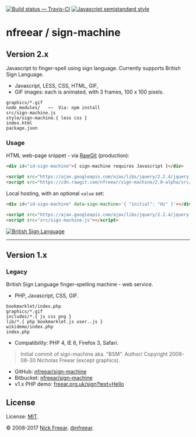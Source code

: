 
[![Build status — Travis-CI][travis-icon]][travis]
[![Javascript semistandard style][semi-icon]][semi]

# nfreear / sign-machine

## Version 2.x

Javascript to finger-spell using sign language. Currently supports British Sign Language.

* Javascript, LESS, CSS, HTML, GIF,
* GIF images: each is animated, with 3 frames, 100 x 100 pixels.

```
graphics/*.gif
node_modules/   ~~  Via: npm install
src/sign-machine.js
style/sign-machine.{ less css }
index.html
package.json
```

### Usage

HTML web-page snippet - via [RawGit][] (production):

```html
<div id="id-sign-machine">[ sign-machine requires Javascript ]</div>

<script src="https://ajax.googleapis.com/ajax/libs/jquery/2.2.4/jquery.min.js"></script>
<script src="https://cdn.rawgit.com/nfreear/sign-machine/2.0-alpha/src/sign-machine.js"></script>
```

Local hosting, with an optional `value` set:

```html
<div id="id-sign-machine" data-sign-machine='{ "initial": "Hi" }'></div>

<script src="https://ajax.googleapis.com/ajax/libs/jquery/2.2.4/jquery.min.js"></script>
<script src="src/sign-machine.js"></script>
```


[![British Sign Language][bsl-img]][bsl]

---

## Version 1.x

### Legacy

British Sign Language finger-spelling machine - web service.

* PHP, Javascript, CSS, GIF.

```
bookmarklet/index.php
graphics/*.gif
includes/*.{ js css png }
lib/*.{ php bookmarklet.js user..js }
wikidemo/index.php
index.php
```

* Compatibility: PHP 4, IE 6, Firefox 3, Safari.

> Initial commit of sign-machine aka. "BSM". Author/ Copyright 2008-08-30 Nicholas Freear (except graphics).

* GitHub: [nfreear/sign-machine][gh]
* Bitbucket: [nfreear/sign-machine][bit]
* v1.x PHP demo: [freear.org.uk/sign?text=Hello][php]

## License

License: [MIT][].

© 2008-2017 [Nick Freear][blog]. [@nfreear][].


[gh]: https://github.com/nfreear/sign-machine
[bit]: https://bitbucket.org/nfreear/sign-machine
[php]: http://freear.org.uk/sign/?text=Hello%21
[@nfreear]: https://twitter.com/nfreear "Twitter: @nfreear"
[blog]: http://nick.freear.org.uk "Nick Freear's blog"

[RawGit]: https://rawgit.com/
    "Serves Git files with the correct mime-type; content delivery network (CDN)"
[MIT]: https://nfreear.mit-license.org/ "MIT License"
[travis]: https://travis-ci.org/nfreear/sign-machine "Build status – Travis-CI (NPM/eslint)"
[travis-icon]: https://api.travis-ci.org/nfreear/sign-machine.svg
[semi]: https://github.com/Flet/semistandard "Javascript coding style — 'semistandard'"
[semi-icon]: https://img.shields.io/badge/code%20style-semistandard-brightgreen.svg?style=flat-square

[bsl]: https://en.wikipedia.org/wiki/British_Sign_Language "British Sign Language"
[bsl-img-0]: https://commons.wikimedia.org/wiki/File:BSL_Name.png
[bsl-img]: https://upload.wikimedia.org/wikipedia/commons/d/d8/BSL_Name.png
[sl-inter]: https://commons.wikimedia.org/wiki/File:Pictograms-nps-accessibility-sign_language_interpretation-2.svg
[asl-img]: https://commons.wikimedia.org/wiki/File:Sign_language_A.svg
[asl-2]: https://wpclipart.com/sign_language/American_ABCs/
[signing]: https://pixabay.com/en/sign-language-deaf-gesture-signing-28716/
[gov]: https://github.com/UKHomeOffice/posters/blob/master/accessibility/posters_en-UK/deaf.pdf

[End]: //
